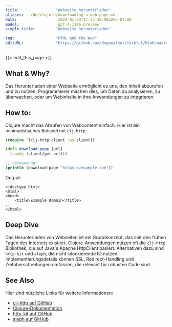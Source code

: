```yaml
---
title:                "Webseite herunterladen"
aliases: - /de/clojure/downloading-a-web-page.md
date:                  2024-01-20T17:43:38.985265-07:00
model:                 gpt-4-1106-preview
simple_title:         "Webseite herunterladen"

tag:                  "HTML and the Web"
editURL:              "https://github.com/dogweather/forkful/blob/master/content/de/clojure/downloading-a-web-page.md"
---
```


{{< edit_this_page >}}

## What & Why?
Das Herunterladen einer Webseite ermöglicht es uns, den Inhalt abzurufen und zu nutzen. Programmierer machen dies, um Daten zu analysieren, zu überwachen, oder um Webinhalte in ihre Anwendungen zu integrieren.

## How to:
Clojure macht das Abrufen von Webcontent einfach. Hier ist ein minimalistisches Beispiel mit `clj-http`:

```clojure
(require '[clj-http.client :as client])

(defn download-page [url]
  (:body (client/get url)))

;; Verwendung:
(println (download-page "https://example.com"))
```

Output:

```
<!doctype html>
<html>
<head>
    <title>Example Domain</title>
...
</html>
```

## Deep Dive
Das Herunterladen von Webseiten ist ein Grundkonzept, das seit den frühen Tagen des Internets existiert. Clojure-Anwendungen nutzen oft die `clj-http` Bibliothek, die auf Java's Apache HttpClient basiert. Alternativen dazu sind `http-kit` und `aleph`, die nicht-blockierende IO nutzen. Implementierungsdetails können SSL, Redirect-Handling und Zeitüberschreitungen umfassen, die relevant für robusten Code sind.

## See Also
Hier sind nützliche Links für weitere Informationen:

- [clj-http auf GitHub](https://github.com/dakrone/clj-http)
- [Clojure-Dokumentation](https://clojure.org/)
- [http-kit auf GitHub](https://github.com/http-kit/http-kit)
- [aleph auf GitHub](https://github.com/ztellman/aleph)
